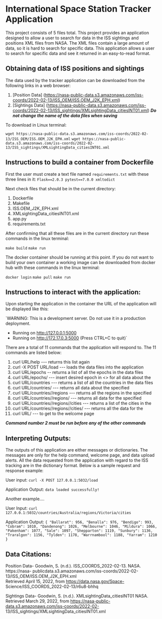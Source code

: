 
# International Space Station Tracker Application

This project consists of 5 files total. This project provides an application designed
to allow a user to search for data in the ISS sightings and positions XML files from NASA.
The XML files contain a large amount of data, so it is hard to search for specific data. This
application allows a user to search for specific data and see it returned in an easy-to-read 
format.

## Obtaining data of ISS positions and sightings

The data used by the tracker application can be downloaded from the following links in a web browser:
1. [Position Data] (https://nasa-public-data.s3.amazonaws.com/iss-coords/2022-02-13/ISS_OEM/ISS.OEM_J2K_EPH.xml)
2. [Sightings Data] (https://nasa-public-data.s3.amazonaws.com/iss-coords/2022-02-13/ISS_sightings/XMLsightingData_citiesINT01.xml)
***Do not change the name of the data files when saving***

To download in Linux terminal:

`wget https://nasa-public-data.s3.amazonaws.com/iss-coords/2022-02-13/ISS_OEM/ISS.OEM_J2K_EPH.xml`
`wget https://nasa-public-data.s3.amazonaws.com/iss-coords/2022-02-13/ISS_sightings/XMLsightingData_citiesINT01.xml`

## Instructions to build a container from Dockerfile

First the user must create a text file named `requirements.txt` with these three lines in it:
`Flask==2.0.3
pytest==7.0.0
xmltodict`

Next check files that should be in the current directory:
1. Dockerfile
2. Makefile
3. ISS.OEM_J2K_EPH.xml
4. XMLsightingData_citiesINT01.xml
5. app.py
6. requirements.txt

After confirming that all these files are in the current directory run these commands in the linux terminal:

`make build`
`make run`

The docker container should be running at this point. If you do not want to build your own container
a working image can be downloaded from docker hub with these commands in the linux terminal:

`docker login`
`make pull`
`make run`

## Instructions to interact with the application:

Upon starting the application in the container the URL of the application
will be displayed like this:

`WARNING: This is a development server. Do not use it in a production deployment.
 * Running on http://127.0.0.1:5000
 * Running on http://172.17.0.3:5000 (Press CTRL+C to quit)`

There are a total of 11 commands that the application will respond to.
The 11 commands are listed below:

1. curl URL/help --- returns this list again
2. curl -X POST URL/load --- loads the data files into the application 
3. curl URL/epochs -- returns a list of all the epochs in the data files
4. curl URL/epochs/<epoch> --- insert desired epoch in <> for all data about the <epoch>
5. curl URL/countries --- returns a list of all the countries in the data files
6. curl URL/countries/<country> --- returns all data about the specified <country>
7. curl URL/countries/<country>/regions --- returns all the regions in the specified <country>
8. curl URL/countries/<country>/regions/<region> --- returns all data for the specified <region>
9. curl URL/countries/<country>/regions/<region>/cities --- returns a list of the cities in the <region>
10. curl URL/countries/<country>/regions/<region>/cities/<cities> --- returns all the data for the <city>
11. curl URL/ --- to get to the welcome page

***Command number 2 must be run before any of the other commands***

## Interpreting Outputs:

The outputs of this application are either messages or dictionaries. The messages are
only for the help command, welcome page, and data upload alerts. All the data requested
from the application with regard to the ISS tracking are in the dictionary
format. Below is a sample request and response example:

User input:
`curl -X POST 127.0.0.1:5032/load`

Application Output:
`data loaded successfully!`

Another example....

User Input:
`curl 127.0.0.1:5032/countries/Australia/regions/Victoria/cities`

Application Output:
`{
  "Ballarat": 956,
  "Benalla": 976,
  "Bendigo": 993,
  "Cobram": 1010,
  "Dandenong": 1026,
  "Melbourne": 1046,
  "Mildura": 1066,
  "Pakenham": 1077,
  "Sale": 1097,
  "Shepparton": 1119,
  "Sunbury": 1136,
  "Traralgon": 1156,
  "Tylden": 1178,
  "Warrnambool": 1188,
  "Yarram": 1210
}`

## Data Citations:

Position Data-
Goodwin, S. (n.d.). ISS_COORDS_2022-02-13. NASA. https://nasa-
publicdata.s3.amazonaws.com/iss-coords/2022-02-
13/ISS_OEM/ISS.OEM_J2K_EPH.xml  
Retrieved April 15, 2022, from https://data.nasa.gov/Space- 
Science/ISS_COORDS_2022-02-13/r6u8-bhhq

Sightings Data-
Goodwin, S. (n.d.). XMLsightingData_citiesINT01 NASA. Retrieved March 29, 
2022, from https://nasa-public-data.s3.amazonaws.com/iss-coords/2022-02-
13/ISS_sightings/XMLsightingData_citiesINT01.xml